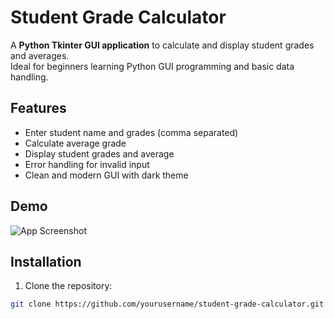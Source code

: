 # Student Grade Calculator

A **Python Tkinter GUI application** to calculate and display student grades and averages.  
Ideal for beginners learning Python GUI programming and basic data handling.

## Features

- Enter student name and grades (comma separated)
- Calculate average grade
- Display student grades and average
- Error handling for invalid input
- Clean and modern GUI with dark theme

## Demo

![App Screenshot](screenshot.png)  <!-- optional: add a screenshot of your app -->

## Installation

1. Clone the repository:

```bash
git clone https://github.com/yourusername/student-grade-calculator.git
